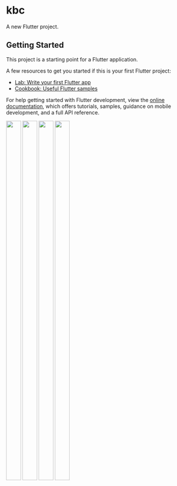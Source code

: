 # kbc

A new Flutter project.

## Getting Started

This project is a starting point for a Flutter application.

A few resources to get you started if this is your first Flutter project:

- [Lab: Write your first Flutter app](https://docs.flutter.dev/get-started/codelab)
- [Cookbook: Useful Flutter samples](https://docs.flutter.dev/cookbook)

For help getting started with Flutter development, view the
[online documentation](https://docs.flutter.dev/), which offers tutorials,
samples, guidance on mobile development, and a full API reference.

<p>
 <img src="https://user-images.githubusercontent.com/119835333/223914001-cdb7b15d-a15c-4b8c-b9f0-69520913350a.jpg" height="50%" width="40">
 <img src="https://user-images.githubusercontent.com/119835333/223913594-2eaac30a-ef1f-4f1c-b1d9-96730010849e.jpg" height="50%" width="40">
 <img src="https://user-images.githubusercontent.com/119835333/223913617-65eb3fd8-d112-4cb9-9c84-fdf8ecd79f2c.jpg" height="50%" width="40">
 <img src="https://user-images.githubusercontent.com/119835333/223913273-f7eb9c96-f336-4ac7-b9bd-d3a97181e8db.jpg" height="50%" width="40">

</p>
